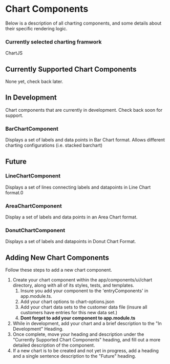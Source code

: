 # Chart Components
Below is a description of all charting components, and some details about their
specific rendering logic.

### Currently selected charting framwork
ChartJS

## Currently Supported Chart Components
None yet, check back later.

## In Development
Chart components that are currently in development. Check back soon for support.

### BarChartComponent
Displays a set of labels and data points in Bar Chart format.
Allows different charting configurations (i.e. stacked barchart)

## Future
### LineChartComponent
Displays a set of lines connecting labels and datapoints in Line Chart format.0

### AreaChartComponent
Display a set of labels and data points in an Area Chart format.

### DonutChartComponent
Displays a set of labels and datapoints in Donut Chart Format.

## Adding New Chart Components
Follow these steps to add a new chart component.


1. Create your chart component within the app/components/ui/chart directory, along with all of its styles, tests, and templates.
    1. Insure you add your component to the 'entryComponents' in app.module.ts.
    2. Add your chart options to chart-options.json
    3. Add your chart data sets to the customer data file (insure all customers have entries for this new data set.)
    4. **Dont forget to add your component to app.module.ts**
2. While in development, add your chart and a brief description to the "In Development" Heading.
3. Once complete, move your heading and description under the "Currently Supported Chart Components" heading, and fill out a more detailed description of the component.
4. If a new chart is to be created and not yet in progress, add a heading and a single sentence description to the "Future" heading.
